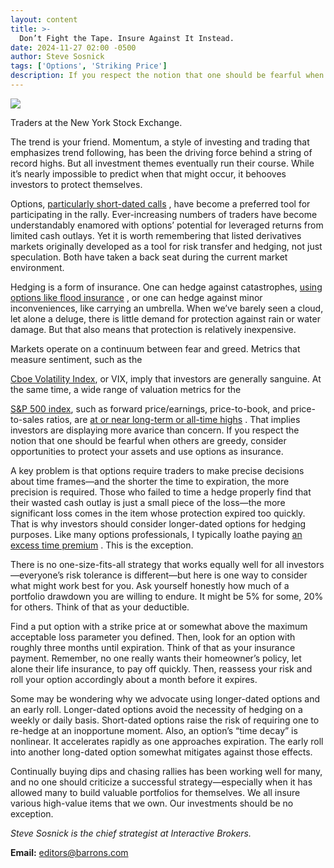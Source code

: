 ```yaml
---
layout: content
title: >-
  Don’t Fight the Tape. Insure Against It Instead.
date: 2024-11-27 02:00 -0500
author: Steve Sosnick
tags: ['Options', 'Striking Price']
description: If you respect the notion that one should be fearful when others are greedy, consider opportunities to protect your assets and use options as insurance.
---
```





 


 








![](https://images.barrons.com/im-77977981?width=548&height=365)


Traders at the New York Stock Exchange.






The trend is your friend. Momentum, a style of investing and trading that emphasizes trend following, has been the driving force behind a string of record highs. But all investment themes eventually run their course. While it’s nearly impossible to predict when that might occur, it behooves investors to protect themselves.


Options,
[particularly short-dated calls](https://www.barrons.com/articles/options-craze-past-manias-stock-trouble-bb109fb5?mod=article_inline)
, have become a preferred tool for participating in the rally. Ever-increasing numbers of traders have become understandably enamored with options’ potential for leveraged returns from limited cash outlays. Yet it is worth remembering that listed derivatives markets originally developed as a tool for risk transfer and hedging, not just speculation. Both have taken a back seat during the current market environment.


 Hedging is a form of insurance. One can hedge against catastrophes,
[using options like flood insurance](https://www.barrons.com/articles/how-to-buy-and-sell-options-without-making-a-fool-of-yourself-51600336811?mod=article_inline)
, or one can hedge against minor inconveniences, like carrying an umbrella. When we’ve barely seen a cloud, let alone a deluge, there is little demand for protection against rain or water damage. But that also means that protection is relatively inexpensive.


Markets operate on a continuum between fear and greed. Metrics that measure sentiment, such as the

[Cboe Volatility Index](https://www.barrons.com/market-data/indexes/vix?mod=article_chiclet),
or VIX, imply that investors are generally sanguine. At the same time, a wide range of valuation metrics for the

[S&P 500 index](https://www.barrons.com/market-data/indexes/spx?mod=article_chiclet),
such as forward price/earnings, price-to-book, and price-to-sales ratios, are
[at or near long-term or all-time highs](https://www.barrons.com/articles/sp-500-melt-up-value-e20d7f5f?mod=article_inline)
. That implies investors are displaying more avarice than concern. If you respect the notion that one should be fearful when others are greedy, consider opportunities to protect your assets and use options as insurance.


A key problem is that options require traders to make precise decisions about time frames—and the shorter the time to expiration, the more precision is required. Those who failed to time a hedge properly find that their wasted cash outlay is just a small piece of the loss—the more significant loss comes in the item whose protection expired too quickly. That is why investors should consider longer-dated options for hedging purposes. Like many options professionals, I typically loathe paying
[an excess time premium](https://www.barrons.com/articles/options-trading-booming-5-rules-e64cb244?mod=article_inline)
. This is the exception.


There is no one-size-fits-all strategy that works equally well for all investors—everyone’s risk tolerance is different—but here is one way to consider what might work best for you. Ask yourself honestly how much of a portfolio drawdown you are willing to endure. It might be 5% for some, 20% for others. Think of that as your deductible. 


Find a put option with a strike price at or somewhat above the maximum acceptable loss parameter you defined. Then, look for an option with roughly three months until expiration. Think of that as your insurance payment. Remember, no one really wants their homeowner’s policy, let alone their life insurance, to pay off quickly. Then, reassess your risk and roll your option accordingly about a month before it expires. 


Some may be wondering why we advocate using longer-dated options and an early roll. Longer-dated options avoid the necessity of hedging on a weekly or daily basis. Short-dated options raise the risk of requiring one to re-hedge at an inopportune moment. Also, an option’s “time decay” is nonlinear. It accelerates rapidly as one approaches expiration. The early roll into another long-dated option somewhat mitigates against those effects.


Continually buying dips and chasing rallies has been working well for many, and no one should criticize a successful strategy—especially when it has allowed many to build valuable portfolios for themselves. We all insure various high-value items that we own. Our investments should be no exception. 


*Steve Sosnick is the chief strategist at Interactive Brokers.*





**Email:** 
[editors@barrons.com](mailto:editors@barrons.com)









